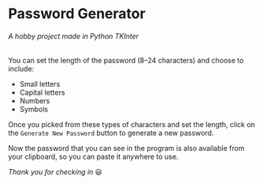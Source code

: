 # Password Generator
###### A hobby project made in Python TKInter


You can set the length of the password (8–24 characters) and choose to include:
+ Small letters
+ Capital letters
+ Numbers
+ Symbols

Once you picked from these types of characters and set the length, 
click on the `Generate New Password` button to generate a new password.

Now the password that you can see in the program is also available from your clipboard,
so you can paste it anywhere to use.

*Thank you for checking in* 😃